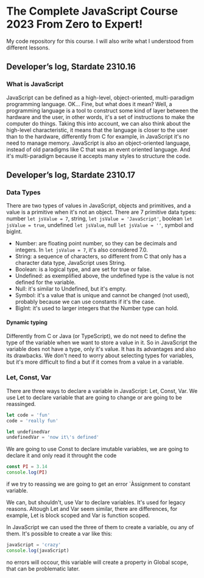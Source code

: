 # The Complete JavaScript Course 2023 From Zero to Expert!
 My code repository for this course.
 I will also write what I understood from different lessons.

## Developer’s log, Stardate 2310.16
### What is JavaScript

JavaScript can be defined as a high-level, object-oriented, multi-paradigm programming language. OK... Fine, but what does it mean? Well, a programming language is a tool to construct some kind of layer between the hardware and the user, in other words, it's a set of instructions to make the computer do things. Taking this into account, we can also think about the high-level characteristic, it means that the language is closer to the user than to the hardware, differently from C for example, in JavaScript it's no need to manage memory. JavaScript is also an object-oriented language, instead of old paradigms like C that was an event oriented language. And it's multi-paradigm because it accepts many styles to structure the code.

## Developer’s log, Stardate 2310.17
### Data Types

There are two types of values in JavaScript, objects and primitives, and a value is a primitive when it's not an object. There are 7 primitive data types: number `let jsValue = 7`, string, `let jsValue = 'JavaScript'`, boolean `let jsValue = true`, undefined `let jsValue`, null `let jsValue = ''`, symbol and bigInt.
* Number: are floating point number, so they can be decimals and integers. In `let jsValue = 7`, it's also considered 7.0.
* String: a sequence of characters, so different from C that only has a character data type, JavaScript uses String.
* Boolean: is a logical type, and are set for true or false.
* Undefined: as exemplified above, the undefined type is the value is not defined for the variable.
* Null: it's similar to Undefined, but it's empty.
* Symbol: it's a value that is unique and cannot be changed (not used), probably because we can use constants if it's the case.
* BigInt: it's used to larger integers that the Number type can hold.

#### Dynamic typing
Differently from C or Java (or TypeScript), we do not need to define the type of the variable when we want to store a value in it. So in JavaScript the variable does not have a type, only it's value. It has its advantages and also its drawbacks. We don't need to worry about selecting types for variables, but it's more difficult to find a but if it comes from a value in a variable.

### Let, Const, Var

There are three ways to declare a variable in JavaScript: Let, Const, Var. We use Let to declare variable that are going to change or are going to be reassinged.
```js
let code = 'fun'
code = 'really fun'

let undefinedVar
undefinedVar = 'now it\'s defined' 
```
We are going to use Const to declare imutable variables, we are going to declare it and only read it throught the code
```js
const PI = 3.14
console.log(PI)
```
if we try to reassing  we are going to get an error `Àssignment to constant variable.

We can, but shouldn't, use Var to declare variables. It's used for legacy reasons. Altough Let and Var seem similar, there are differences, for example, Let is block scoped and Var is function scoped.

In JavaScript we can used the three of them to create a variable, ou any of them. It's possible to create a var like this:
```js
javaScript = 'crazy'
console.log(javaScript)
```
no errors will occour, this variable will create a property in Global scope, that can be problematic later.

